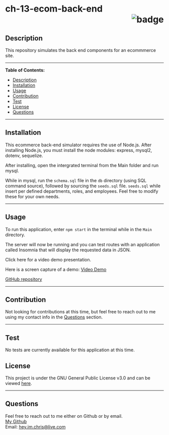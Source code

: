 # ch-13-ecom-back-end <div align="right">![badge](https://img.shields.io/badge/License-GNU%20General%20Public%20License%20v3.0-blue.svg)</div>

  ## Description
  This repository simulates the back end components for an ecommmerce site.

  ***

  **Table of Contents:**
  - [Description](#description)
  - [Installation](#installation)
  - [Usage](#usage)
  - [Contribution](#contribution)
  - [Test](#test)
  - [License](#license)
  - [Questions](#questions)

  ***

  ## Installation
  This ecommerce back-end simulator requires the use of Node.js. After installing Node.js, you must install the node modules: express, mysql2, dotenv, sequelize.  

  After installing, open the intergrated terminal from the Main folder and run mysql.

  While in mysql, run the `schema.sql` file in the `db` directory (using SQL command source), followed by sourcing the `seeds.sql` file. `seeds.sql` while insert per defined departments, roles, and employees. Feel free to modify these for your own needs.

  ***

  ## Usage

  To run this application, enter `npm start` in the terminal while in the `Main` directory. 
  
  The server will now be running and you can test routes with an application called Insomnia that will display the requested data in JSON.

  Click here for a video demo presentation.

  

  Here is a screen capture of a demo: [Video Demo](https://drive.google.com/file/d/12ugNOY3wIyEsAELstahjmxAJKUZQTxr2/view?usp=sharing)
  

  [GitHub repository](https://github.com/christopherginn/ch-13-ecom-back-end)
  

  ***

  ## Contribution
  Not looking for contributions at this time, but feel free to reach out to me using my contact info in the [Questions](#questions) section.

  ***

  ## Test
  No tests are currently available for this application at this time.

  ## License
  This project is under the GNU General Public License v3.0 and can be viewed [here](https://www.gnu.org/licenses/gpl-3.0.en.html).

  ***

  ## Questions
  Feel free to reach out to me either on Github or by email.<br>
  [My Github](https://github.com/christopherginn)<br>
  Email: hey.im.chris@live.com